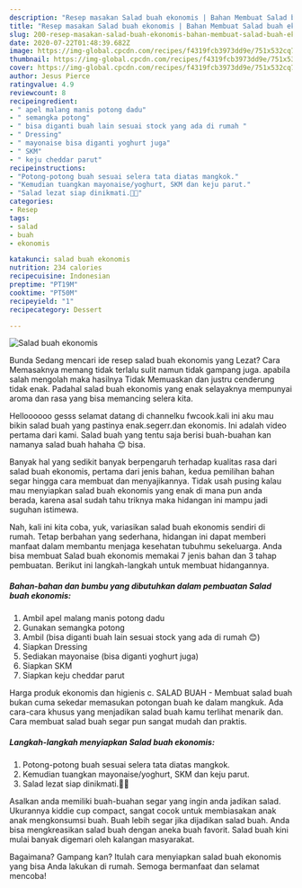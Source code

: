 ```yaml
---
description: "Resep masakan Salad buah ekonomis | Bahan Membuat Salad buah ekonomis Yang Sempurna"
title: "Resep masakan Salad buah ekonomis | Bahan Membuat Salad buah ekonomis Yang Sempurna"
slug: 200-resep-masakan-salad-buah-ekonomis-bahan-membuat-salad-buah-ekonomis-yang-sempurna
date: 2020-07-22T01:48:39.682Z
image: https://img-global.cpcdn.com/recipes/f4319fcb3973dd9e/751x532cq70/salad-buah-ekonomis-foto-resep-utama.jpg
thumbnail: https://img-global.cpcdn.com/recipes/f4319fcb3973dd9e/751x532cq70/salad-buah-ekonomis-foto-resep-utama.jpg
cover: https://img-global.cpcdn.com/recipes/f4319fcb3973dd9e/751x532cq70/salad-buah-ekonomis-foto-resep-utama.jpg
author: Jesus Pierce
ratingvalue: 4.9
reviewcount: 8
recipeingredient:
- " apel malang manis potong dadu"
- " semangka potong"
- " bisa diganti buah lain sesuai stock yang ada di rumah "
- " Dressing"
- " mayonaise bisa diganti yoghurt juga"
- " SKM"
- " keju cheddar parut"
recipeinstructions:
- "Potong-potong buah sesuai selera tata diatas mangkok."
- "Kemudian tuangkan mayonaise/yoghurt, SKM dan keju parut."
- "Salad lezat siap dinikmati.🍉🍏"
categories:
- Resep
tags:
- salad
- buah
- ekonomis

katakunci: salad buah ekonomis 
nutrition: 234 calories
recipecuisine: Indonesian
preptime: "PT19M"
cooktime: "PT50M"
recipeyield: "1"
recipecategory: Dessert

---
```



![Salad buah ekonomis](https://img-global.cpcdn.com/recipes/f4319fcb3973dd9e/751x532cq70/salad-buah-ekonomis-foto-resep-utama.jpg)

Bunda Sedang mencari ide resep salad buah ekonomis yang Lezat? Cara Memasaknya memang tidak terlalu sulit namun tidak gampang juga. apabila salah mengolah maka hasilnya Tidak Memuaskan dan justru cenderung tidak enak. Padahal salad buah ekonomis yang enak selayaknya mempunyai aroma dan rasa yang bisa memancing selera kita.

Helloooooo gesss selamat datang di channelku fwcook.kali ini aku mau bikin salad buah yang pastinya enak.segerr.dan ekonomis. Ini adalah video pertama dari kami. Salad buah yang tentu saja berisi buah-buahan kan namanya salad buah hahaha 😊 bisa.

Banyak hal yang sedikit banyak berpengaruh terhadap kualitas rasa dari salad buah ekonomis, pertama dari jenis bahan, kedua pemilihan bahan segar hingga cara membuat dan menyajikannya. Tidak usah pusing kalau mau menyiapkan salad buah ekonomis yang enak di mana pun anda berada, karena asal sudah tahu triknya maka hidangan ini mampu jadi suguhan istimewa.


Nah, kali ini kita coba, yuk, variasikan salad buah ekonomis sendiri di rumah. Tetap berbahan yang sederhana, hidangan ini dapat memberi manfaat dalam membantu menjaga kesehatan tubuhmu sekeluarga. Anda bisa membuat Salad buah ekonomis memakai 7 jenis bahan dan 3 tahap pembuatan. Berikut ini langkah-langkah untuk membuat hidangannya.

<!--inarticleads1-->

##### Bahan-bahan dan bumbu yang dibutuhkan dalam pembuatan Salad buah ekonomis:

1. Ambil  apel malang manis potong dadu
1. Gunakan  semangka potong
1. Ambil  (bisa diganti buah lain sesuai stock yang ada di rumah 😊)
1. Siapkan  Dressing
1. Sediakan  mayonaise (bisa diganti yoghurt juga)
1. Siapkan  SKM
1. Siapkan  keju cheddar parut


Harga produk ekonomis dan higienis c. SALAD BUAH - Membuat salad buah bukan cuma sekedar memasukan potongan buah ke dalam mangkuk. Ada cara-cara khusus yang menjadikan salad buah kamu terlihat menarik dan. Cara membuat salad buah segar pun sangat mudah dan praktis. 

<!--inarticleads2-->

##### Langkah-langkah menyiapkan Salad buah ekonomis:

1. Potong-potong buah sesuai selera tata diatas mangkok.
1. Kemudian tuangkan mayonaise/yoghurt, SKM dan keju parut.
1. Salad lezat siap dinikmati.🍉🍏


Asalkan anda memiliki buah-buahan segar yang ingin anda jadikan salad. Ukurannya kiddie cup compact, sangat cocok untuk membiasakan anak anak mengkonsumsi buah. Buah lebih segar jika dijadikan salad buah. Anda bisa mengkreasikan salad buah dengan aneka buah favorit. Salad buah kini mulai banyak digemari oleh kalangan masyarakat. 

Bagaimana? Gampang kan? Itulah cara menyiapkan salad buah ekonomis yang bisa Anda lakukan di rumah. Semoga bermanfaat dan selamat mencoba!
